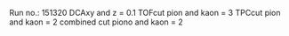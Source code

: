 Run no.: 151320
DCAxy and z = 0.1
TOFcut pion and kaon = 3
TPCcut pion and kaon = 2
combined cut piono and kaon = 2
